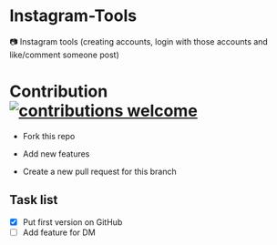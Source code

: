 # Instagram-Tools
📷 Instagram tools (creating accounts, login with those accounts and like/comment someone post)



# Contribution [![contributions welcome](https://img.shields.io/badge/contributions-welcome-brightgreen.svg?style=flat)](https://github.com/dwyl/esta/issues)

- Fork this repo

- Add new features

- Create a new pull request for this branch

## Task list

- [x] Put first version on GitHub
- [ ] Add feature for DM
